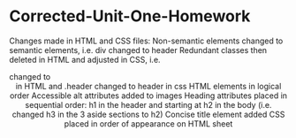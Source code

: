 # Corrected-Unit-One-Homework
Changes made in HTML and CSS files:
    Non-semantic elements changed to semantic elements, i.e. div changed to header
    Redundant classes then deleted in HTML and adjusted in CSS, i.e. <div class="header"> changed to <header> in HTML and .header changed to header in css
    HTML elements in logical order
    Accessible alt attributes added to images
    Heading attributes placed in sequential order: h1 in the header and starting at h2 in the body (i.e. changed h3 in the 3 aside sections to h2)
    Concise title element added
    CSS placed in order of appearance on HTML sheet
 
